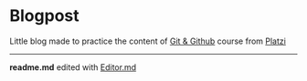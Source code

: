 # Blogpost 
Little blog made to practice the content of [Git & Github](https://platzi.com/cursos/git-github/ "Git & Github") course from [Platzi](https://platzi.com/ "Platzi")


------------

**readme.md** edited with [Editor.md](https://pandao.github.io/editor.md/en.html "Editor.md")